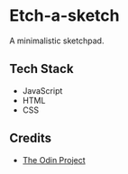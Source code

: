 # Etch-a-sketch

A minimalistic sketchpad.

## Tech Stack

- JavaScript
- HTML
- CSS

## Credits

- [The Odin Project](https://www.theodinproject.com/lessons/foundations-etch-a-sketch)

